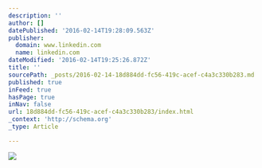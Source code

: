 ```yaml
---
description: ''
author: []
datePublished: '2016-02-14T19:28:09.563Z'
publisher:
  domain: www.linkedin.com
  name: linkedin.com
dateModified: '2016-02-14T19:25:26.872Z'
title: ''
sourcePath: _posts/2016-02-14-18d884dd-fc56-419c-acef-c4a3c330b283.md
published: true
inFeed: true
hasPage: true
inNav: false
url: 18d884dd-fc56-419c-acef-c4a3c330b283/index.html
_context: 'http://schema.org'
_type: Article

---
```

![](https://media.licdn.com/mpr/mpr/jc/p/2/005/0ad/29b/221934d.jpg)
